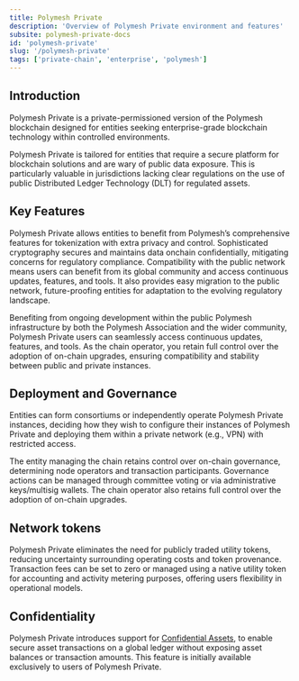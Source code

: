 ```yaml
---
title: Polymesh Private
description: 'Overview of Polymesh Private environment and features'
subsite: polymesh-private-docs
id: 'polymesh-private'
slug: '/polymesh-private'
tags: ['private-chain', 'enterprise', 'polymesh']
---
```


## Introduction

Polymesh Private is a private-permissioned version of the Polymesh blockchain designed for entities seeking enterprise-grade blockchain technology within controlled environments.

Polymesh Private is tailored for entities that require a secure platform for blockchain solutions and are wary of public data exposure. This is particularly valuable in jurisdictions lacking clear regulations on the use of public Distributed Ledger Technology (DLT) for regulated assets.

## Key Features

Polymesh Private allows entities to benefit from Polymesh’s comprehensive features for tokenization with extra privacy and control. Sophisticated cryptography secures and maintains data onchain confidentially, mitigating concerns for regulatory compliance. Compatibility with the public network means users can benefit from its global community and access continuous updates, features, and tools. It also provides easy migration to the public network, future-proofing entities for adaptation to the evolving regulatory landscape.

Benefiting from ongoing development within the public Polymesh infrastructure by both the Polymesh Association and the wider community, Polymesh Private users can seamlessly access continuous updates, features, and tools. As the chain operator, you retain full control over the adoption of on-chain upgrades, ensuring compatibility and stability between public and private instances.

## Deployment and Governance

Entities can form consortiums or independently operate Polymesh Private instances, deciding how they wish to configure their instances of Polymesh Private and deploying them within a private network (e.g., VPN) with restricted access.

The entity managing the chain retains control over on-chain governance, determining node operators and transaction participants. Governance actions can be managed through committee voting or via administrative keys/multisig wallets. The chain operator also retains full control over the adoption of on-chain upgrades.

## Network tokens

Polymesh Private eliminates the need for publicly traded utility tokens, reducing uncertainty surrounding operating costs and token provenance. Transaction fees can be set to zero or managed using a native utility token for accounting and activity metering purposes, offering users flexibility in operational models.

## Confidentiality

Polymesh Private introduces support for [Confidential Assets](confidential-assets/index.md), to enable secure asset transactions on a global ledger without exposing asset balances or transaction amounts. This feature is initially available exclusively to users of Polymesh Private.
